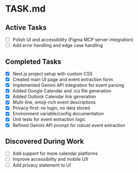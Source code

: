 # TASK.md

## Active Tasks
- [ ] Polish UI and accessibility (Figma MCP server integration)
- [ ] Add error handling and edge case handling

## Completed Tasks
- [x] Next.js project setup with custom CSS
- [x] Created main UI page and event extraction form
- [x] Implemented Gemini API integration for event parsing
- [x] Added Google Calendar and .ics file generation
- [x] Added Outlook Calendar link generation
- [x] Multi-line, emoji-rich event descriptions
- [x] Privacy-first: no login, no data stored
- [x] Environment variable/config documentation
- [x] Unit tests for event extraction logic
- [x] Refined Gemini API prompt for robust event extraction

## Discovered During Work
- [ ] Add support for more calendar platforms
- [ ] Improve accessibility and mobile UX
- [ ] Add privacy statement to UI
